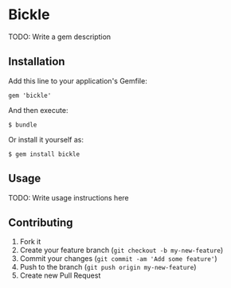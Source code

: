 # Bickle

TODO: Write a gem description

## Installation

Add this line to your application's Gemfile:

    gem 'bickle'

And then execute:

    $ bundle

Or install it yourself as:

    $ gem install bickle

## Usage

TODO: Write usage instructions here

## Contributing

1. Fork it
2. Create your feature branch (`git checkout -b my-new-feature`)
3. Commit your changes (`git commit -am 'Add some feature'`)
4. Push to the branch (`git push origin my-new-feature`)
5. Create new Pull Request

